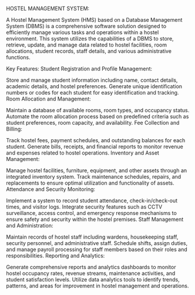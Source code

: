 HOSTEL MANAGEMENT SYSTEM:

A Hostel Management System (HMS) based on a Database Management System (DBMS) is a comprehensive software solution designed to efficiently manage various tasks and operations within a hostel environment. This system utilizes the capabilities of a DBMS to store, retrieve, update, and manage data related to hostel facilities, room allocations, student records, staff details, and various administrative functions.

Key Features:
Student Registration and Profile Management:

Store and manage student information including name, contact details, academic details, and hostel preferences.
Generate unique identification numbers or codes for each student for easy identification and tracking.
Room Allocation and Management:

Maintain a database of available rooms, room types, and occupancy status.
Automate the room allocation process based on predefined criteria such as student preferences, room capacity, and availability.
Fee Collection and Billing:

Track hostel fees, payment schedules, and outstanding balances for each student.
Generate bills, receipts, and financial reports to monitor revenue and expenses related to hostel operations.
Inventory and Asset Management:

Manage hostel facilities, furniture, equipment, and other assets through an integrated inventory system.
Track maintenance schedules, repairs, and replacements to ensure optimal utilization and functionality of assets.
Attendance and Security Monitoring:

Implement a system to record student attendance, check-in/check-out times, and visitor logs.
Integrate security features such as CCTV surveillance, access control, and emergency response mechanisms to ensure safety and security within the hostel premises.
Staff Management and Administration:

Maintain records of hostel staff including wardens, housekeeping staff, security personnel, and administrative staff.
Schedule shifts, assign duties, and manage payroll processing for staff members based on their roles and responsibilities.
Reporting and Analytics:

Generate comprehensive reports and analytics dashboards to monitor hostel occupancy rates, revenue streams, maintenance activities, and student satisfaction levels.
Utilize data analytics tools to identify trends, patterns, and areas for improvement in hostel management and operations.
